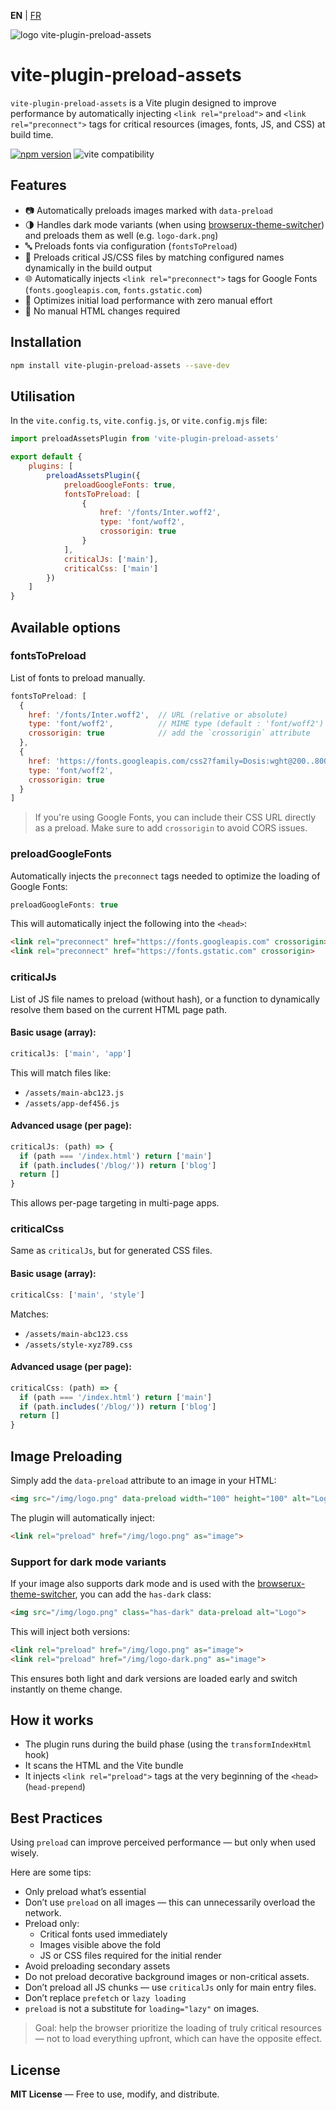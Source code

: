 **EN** | [FR](./fr/README.md)

<div>
  <img src="https://browserux.com/assets/img/logo/logo-vite-plugin-preload-assets.png" alt="logo vite-plugin-preload-assets"/>
</div>

# vite-plugin-preload-assets

`vite-plugin-preload-assets` is a Vite plugin designed to improve performance by automatically injecting `<link rel="preload">` and `<link rel="preconnect">` tags for critical resources (images, fonts, JS, and CSS) at build time.

[![npm version](https://img.shields.io/npm/v/vite-plugin-preload-assets.svg)](https://www.npmjs.com/package/vite-plugin-preload-assets)
![vite compatibility](https://img.shields.io/badge/Vite-646CFF.svg?logo=vite&logoColor=white)

## Features

- 📷 Automatically preloads images marked with `data-preload`
- 🌗 Handles dark mode variants (when using [browserux-theme-switcher](https://github.com/Effeilo/browserux-theme-switcher)) and preloads them as well (e.g. `logo-dark.png`)
- 🔤 Preloads fonts via configuration (`fontsToPreload`)
- 🧠 Preloads critical JS/CSS files by matching configured names dynamically in the build output
- 🌐 Automatically injects `<link rel="preconnect">` tags for Google Fonts (`fonts.googleapis.com`, `fonts.gstatic.com`)
- 🚀 Optimizes initial load performance with zero manual effort
- 🧼 No manual HTML changes required

## Installation

```bash
npm install vite-plugin-preload-assets --save-dev
```
## Utilisation

In the `vite.config.ts`, `vite.config.js`, or `vite.config.mjs` file:

```js
import preloadAssetsPlugin from 'vite-plugin-preload-assets'

export default {
    plugins: [
        preloadAssetsPlugin({
            preloadGoogleFonts: true,
            fontsToPreload: [
                {
                    href: '/fonts/Inter.woff2',
                    type: 'font/woff2',
                    crossorigin: true
                }
            ],
            criticalJs: ['main'],
            criticalCss: ['main']
        })
    ]
}
```

## Available options

### fontsToPreload

List of fonts to preload manually.

```js
fontsToPreload: [
  {
    href: '/fonts/Inter.woff2',  // URL (relative or absolute)
    type: 'font/woff2',          // MIME type (default : 'font/woff2')
    crossorigin: true            // add the `crossorigin` attribute
  },
  {
    href: 'https://fonts.googleapis.com/css2?family=Dosis:wght@200..800&display=swap',
    type: 'font/woff2',
    crossorigin: true
  }
]
```

> If you're using Google Fonts, you can include their CSS URL directly as a preload. Make sure to add `crossorigin` to avoid CORS issues.

### preloadGoogleFonts

Automatically injects the `preconnect` tags needed to optimize the loading of Google Fonts:


```js
preloadGoogleFonts: true
```

This will automatically inject the following into the `<head>`:

```html
<link rel="preconnect" href="https://fonts.googleapis.com" crossorigin>
<link rel="preconnect" href="https://fonts.gstatic.com" crossorigin>
```

### criticalJs

List of JS file names to preload (without hash), or a function to dynamically resolve them based on the current HTML page path.

#### Basic usage (array):

```js
criticalJs: ['main', 'app']
```

This will match files like:
- `/assets/main-abc123.js`
- `/assets/app-def456.js`

#### Advanced usage (per page):

```js
criticalJs: (path) => {
  if (path === '/index.html') return ['main']
  if (path.includes('/blog/')) return ['blog']
  return []
}
```

This allows per-page targeting in multi-page apps.

### criticalCss 

Same as `criticalJs`, but for generated CSS files.

#### Basic usage (array):

```js
criticalCss: ['main', 'style']
```

Matches:
- `/assets/main-abc123.css`
- `/assets/style-xyz789.css`

#### Advanced usage (per page):

```js
criticalCss: (path) => {
  if (path === '/index.html') return ['main']
  if (path.includes('/blog/')) return ['blog']
  return []
}
```

## Image Preloading

Simply add the `data-preload` attribute to an image in your HTML:

```html
<img src="/img/logo.png" data-preload width="100" height="100" alt="Logo">
```

The plugin will automatically inject:

```html
<link rel="preload" href="/img/logo.png" as="image">
```

### Support for dark mode variants

If your image also supports dark mode and is used with the [browserux-theme-switcher](https://github.com/Effeilo/browserux-theme-switcher), you can add the `has-dark` class:

```html
<img src="/img/logo.png" class="has-dark" data-preload alt="Logo">
```

This will inject both versions:

```html
<link rel="preload" href="/img/logo.png" as="image">
<link rel="preload" href="/img/logo-dark.png" as="image">
```

This ensures both light and dark versions are loaded early and switch instantly on theme change.

## How it works

- The plugin runs during the build phase (using the `transformIndexHtml` hook)
- It scans the HTML and the Vite bundle
- It injects `<link rel="preload">` tags at the very beginning of the `<head>` (`head-prepend`)

## Best Practices

Using `preload` can improve perceived performance — but only when used wisely.

Here are some tips:

- Only preload what’s essential
- Don’t use `preload` on all images — this can unnecessarily overload the network.
- Preload only:
  - Critical fonts used immediately
  - Images visible above the fold
  - JS or CSS files required for the initial render
- Avoid preloading secondary assets
- Do not preload decorative background images or non-critical assets.
- Don’t preload all JS chunks — use `criticalJs` only for main entry files.
- Don’t replace `prefetch` or `lazy loading`
- `preload` is not a substitute for `loading="lazy"` on images.

> Goal: help the browser prioritize the loading of truly critical resources — not to load everything upfront, which can have the opposite effect.

## License

**MIT License** — Free to use, modify, and distribute.